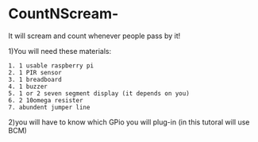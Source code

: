 # CountNScream-
It will scream and count whenever people pass by it!


1)You will need these materials:

    1. 1 usable raspberry pi
    2. 1 PIR sensor
    3. 1 breadboard
    4. 1 buzzer
    5. 1 or 2 seven segment display (it depends on you)
    6. 2 10omega resister
    7. abundent jumper line
    
2)you will have to know which GPio you will plug-in
  (in this tutoral will use BCM)
  
